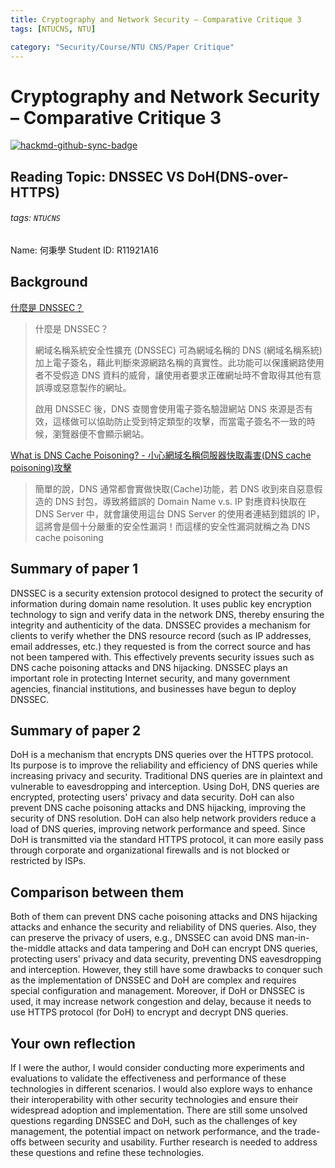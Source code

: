```yaml
---
title: Cryptography and Network Security – Comparative Critique 3
tags: [NTUCNS, NTU]

category: "Security/Course/NTU CNS/Paper Critique"
---
```


# Cryptography and Network Security – Comparative Critique 3
<!-- more -->

[![hackmd-github-sync-badge](https://hackmd.io/MLHx12AhT-S-DUoRfGUn4A/badge)](https://hackmd.io/MLHx12AhT-S-DUoRfGUn4A)

## Reading Topic: DNSSEC VS DoH(DNS-over-HTTPS)
###### tags: `NTUCNS`
Name: 何秉學	Student ID: R11921A16

## Background
[什麼是 DNSSEC？](https://tw.godaddy.com/help/what-is-dnssec-6135)
> 什麼是 DNSSEC？
>
>網域名稱系統安全性擴充 (DNSSEC) 可為網域名稱的 DNS (網域名稱系統) 加上電子簽名，藉此判斷來源網路名稱的真實性。此功能可以保護網路使用者不受假造 DNS 資料的威脅，讓使用者要求正確網址時不會取得其他有意誤導或惡意製作的網址。
>
>啟用 DNSSEC 後，DNS 查閱會使用電子簽名驗證網站 DNS 來源是否有效，這樣做可以協助防止受到特定類型的攻擊，而當電子簽名不一致的時候，瀏覽器便不會顯示網站。

[What is DNS Cache Poisoning? - 小心網域名稱伺服器快取毒害(DNS cache poisoning)攻擊](https://blog.miniasp.com/post/2008/10/22/Be-careful-DNS-cache-poisoning-attack)
> 簡單的說，DNS 通常都會實做快取(Cache)功能，若 DNS 收到來自惡意假造的 DNS 封包，導致將錯誤的 Domain Name v.s. IP 對應資料快取在 DNS Server 中，就會讓使用這台 DNS Server 的使用者連結到錯誤的 IP，這將會是個十分嚴重的安全性漏洞！而這樣的安全性漏洞就稱之為 DNS cache poisoning


## Summary of paper 1
DNSSEC is a security extension protocol designed to protect the security of information during domain name resolution. It uses public key encryption technology to sign and verify data in the network DNS, thereby ensuring the integrity and authenticity of the data. DNSSEC provides a mechanism for clients to verify whether the DNS resource record (such as IP addresses, email addresses, etc.) they requested is from the correct source and has not been tampered with. This effectively prevents security issues such as DNS cache poisoning attacks and DNS hijacking. DNSSEC plays an important role in protecting Internet security, and many government agencies, financial institutions, and businesses have begun to deploy DNSSEC.

## Summary of paper 2
DoH is a mechanism that encrypts DNS queries over the HTTPS protocol. Its purpose is to improve the reliability and efficiency of DNS queries while increasing privacy and security. Traditional DNS queries are in plaintext and vulnerable to eavesdropping and interception. Using DoH, DNS queries are encrypted, protecting users' privacy and data security. DoH can also prevent DNS cache poisoning attacks and DNS hijacking, improving the security of DNS resolution. DoH can also help network providers reduce a load of DNS queries, improving network performance and speed. Since DoH is transmitted via the standard HTTPS protocol, it can more easily pass through corporate and organizational firewalls and is not blocked or restricted by ISPs.

## Comparison between them
Both of them can prevent DNS cache poisoning attacks and DNS hijacking attacks and enhance the security and reliability of DNS queries. Also, they can preserve the privacy of users, e.g., DNSSEC can avoid DNS man-in-the-middle attacks and data tampering and DoH can encrypt DNS queries, protecting users' privacy and data security, preventing DNS eavesdropping and interception. However, they still have some drawbacks to conquer such as the implementation of DNSSEC and DoH are complex and requires special configuration and management. Moreover, if DoH or DNSSEC is used, it may increase network congestion and delay, because it needs to use HTTPS protocol (for DoH) to encrypt and decrypt DNS queries.

## Your own reflection
If I were the author, I would consider conducting more experiments and evaluations to validate the effectiveness and performance of these technologies in different scenarios. I would also explore ways to enhance their interoperability with other security technologies and ensure their widespread adoption and implementation. There are still some unsolved questions regarding DNSSEC and DoH, such as the challenges of key management, the potential impact on network performance, and the trade-offs between security and usability. Further research is needed to address these questions and refine these technologies.